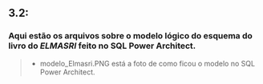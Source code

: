 ## 3.2: 
### Aqui estão os arquivos sobre o modelo lógico do esquema do livro do *ELMASRI* feito no SQL Power Architect.
> - modelo_Elmasri.PNG está a foto de como ficou o modelo no SQL Power Architect.
